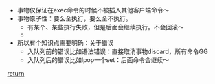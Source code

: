 * 事物仅保证在exec命令的时候不被插入其他客户端命令～
* 事物原子性：要么全执行，要么全不执行。
    * 有某个、某些执行失败，但是后面会继续执行。不会回滚～
    * 
* 所以有个知识点需要明确：关于错误
    * 入队列前的错误比如语法错误：直接取消事物discard，所有命令GG
    * 入队列后的错误比如lpop一个set：后面命令会继续～






[return](README.md)